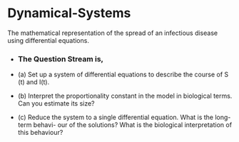 # Dynamical-Systems
The mathematical representation of the spread of an infectious disease using differential equations.

* ### The Question Stream is,
  
* (a) Set up a system of differential equations to describe the course of S (t) and I(t).

* (b) Interpret the proportionality constant in the model in biological terms. Can you
  estimate its size?
* (c) Reduce the system to a single differential equation. What is the long-term behavi-
  our of the solutions? What is the biological interpretation of this behaviour?
